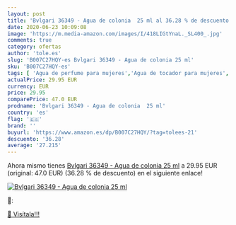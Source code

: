```yaml
---
layout: post
title: 'Bvlgari 36349 - Agua de colonia  25 ml al 36.28 % de descuento'
date: 2020-06-23 10:09:08
image: 'https://m.media-amazon.com/images/I/418LIGtYnaL._SL400_.jpg'
comments: true
category: ofertas
author: 'tole.es'
slug: 'B007C27HQY-es Bvlgari 36349 - Agua de colonia 25 ml'
sku: 'B007C27HQY-es'
tags: [ 'Agua de perfume para mujeres','Agua de tocador para mujeres','Almacenaje de adornos festivos','Almacenamiento y organización','Belleza','Fragancias para mujeres','Hogar y cocina','Juguetes','Juguetes electrónicos','Juguetes y juegos','Perfumes y fragancias','Productos para el cuidado de la piel','Sets y juegos para el cuidado de la piel','Videojuegos para niños','agua','colonia','de', ]
actualPrice: 29.95 EUR
currency: EUR
price: 29.95
comparePrice: 47.0 EUR
prodname: 'Bvlgari 36349 - Agua de colonia  25 ml'
country: 'es'
flag: '🇪🇸'
brand: ''
buyurl: 'https://www.amazon.es/dp/B007C27HQY/?tag=tolees-21'
descuento: '36.28'
average: '27.215'
---
```


Ahora mismo tienes [Bvlgari 36349 - Agua de colonia  25 ml](https://www.amazon.es/dp/B007C27HQY/?tag=tolees-21) a 29.95 EUR (original: 47.0 EUR) (36.28 %  de descuento) en el siguiente enlace!

[![Bvlgari 36349 - Agua de colonia  25 ml](https://m.media-amazon.com/images/I/418LIGtYnaL._SL400_.jpg)](https://www.amazon.es/dp/B007C27HQY/?tag=tolees-21)

🔎:


[🛒 Visítala!!!](https://www.amazon.es/dp/B007C27HQY/?tag=tolees-21)
